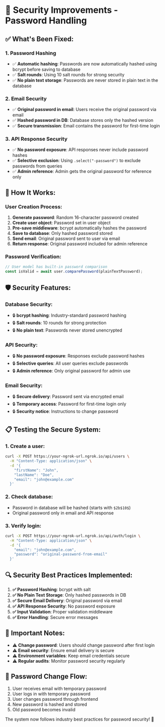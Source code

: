# 🔐 Security Improvements - Password Handling

## ✅ **What's Been Fixed:**

### **1. Password Hashing**

- ✅ **Automatic hashing**: Passwords are now automatically hashed using bcrypt before saving to database
- ✅ **Salt rounds**: Using 10 salt rounds for strong security
- ✅ **No plain text storage**: Passwords are never stored in plain text in the database

### **2. Email Security**

- ✅ **Original password in email**: Users receive the original password via email
- ✅ **Hashed password in DB**: Database stores only the hashed version
- ✅ **Secure transmission**: Email contains the password for first-time login

### **3. API Response Security**

- ✅ **No password exposure**: API responses never include password hashes
- ✅ **Selective exclusion**: Using `.select("-password")` to exclude passwords from queries
- ✅ **Admin reference**: Admin gets the original password for reference only

## 🔧 **How It Works:**

### **User Creation Process:**

1. **Generate password**: Random 16-character password created
2. **Create user object**: Password set in user object
3. **Pre-save middleware**: bcrypt automatically hashes the password
4. **Save to database**: Only hashed password stored
5. **Send email**: Original password sent to user via email
6. **Return response**: Original password included for admin reference

### **Password Verification:**

```javascript
// User model has built-in password comparison
const isValid = await user.comparePassword(plainTextPassword);
```

## 🛡️ **Security Features:**

### **Database Security:**

- 🔒 **bcrypt hashing**: Industry-standard password hashing
- 🔒 **Salt rounds**: 10 rounds for strong protection
- 🔒 **No plain text**: Passwords never stored unencrypted

### **API Security:**

- 🔒 **No password exposure**: Responses exclude password hashes
- 🔒 **Selective queries**: All user queries exclude passwords
- 🔒 **Admin reference**: Only original password for admin use

### **Email Security:**

- 🔒 **Secure delivery**: Password sent via encrypted email
- 🔒 **Temporary access**: Password for first-time login only
- 🔒 **Security notice**: Instructions to change password

## 📋 **Testing the Secure System:**

### **1. Create a user:**

```bash
curl -X POST https://your-ngrok-url.ngrok.io/api/users \
  -H "Content-Type: application/json" \
  -d '{
    "firstName": "John",
    "lastName": "Doe",
    "email": "john@example.com"
  }'
```

### **2. Check database:**

- Password in database will be hashed (starts with `$2b$10$`)
- Original password only in email and API response

### **3. Verify login:**

```bash
curl -X POST https://your-ngrok-url.ngrok.io/api/auth/login \
  -H "Content-Type: application/json" \
  -d '{
    "email": "john@example.com",
    "password": "original-password-from-email"
  }'
```

## 🔍 **Security Best Practices Implemented:**

1. **✅ Password Hashing**: bcrypt with salt
2. **✅ No Plain Text Storage**: Only hashed passwords in DB
3. **✅ Secure Email Delivery**: Original password via email
4. **✅ API Response Security**: No password exposure
5. **✅ Input Validation**: Proper validation middleware
6. **✅ Error Handling**: Secure error messages

## 🚨 **Important Notes:**

- ⚠️ **Change password**: Users should change password after first login
- ⚠️ **Email security**: Ensure email delivery is secure
- ⚠️ **Environment variables**: Keep email credentials secure
- ⚠️ **Regular audits**: Monitor password security regularly

## 🔄 **Password Change Flow:**

1. User receives email with temporary password
2. User logs in with temporary password
3. User changes password through frontend
4. New password is hashed and stored
5. Old password becomes invalid

The system now follows industry best practices for password security! 🔐
